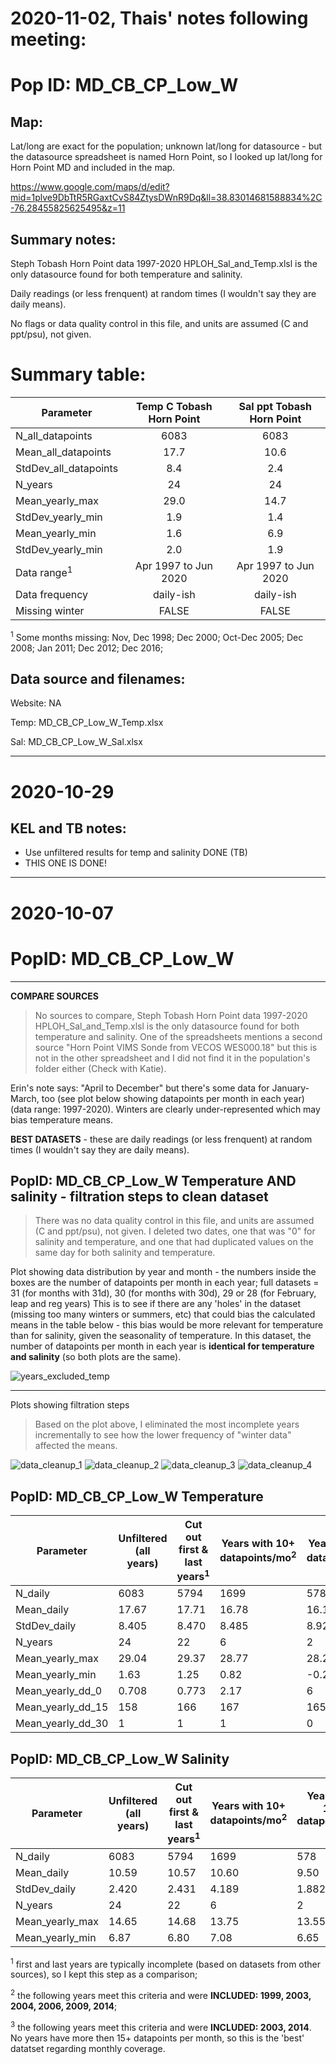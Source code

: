 # 2020-11-02, Thais' notes following meeting:

# Pop ID: MD_CB_CP_Low_W

## Map: 

Lat/long are exact for the population; unknown lat/long for datasource - but the datasource spreadsheet is named Horn Point, so I looked up lat/long for Horn Point MD and included in the map.

https://www.google.com/maps/d/edit?mid=1plve9DbTtR5RGaxtCvS84ZtysDWnR9Dq&ll=38.83014681588834%2C-76.28455825625495&z=11

## Summary notes:

Steph Tobash Horn Point data 1997-2020 HPLOH_Sal_and_Temp.xlsl is the only datasource found for both temperature and salinity.

Daily readings (or less frenquent) at random times (I wouldn't say they are daily means).

No flags or data quality control in this file, and units are assumed (C and ppt/psu), not given. 

# Summary table:

| Parameter             | Temp C Tobash Horn Point | Sal ppt Tobash Horn Point | 
| ----------------------| :----------------------: | :-----------------------: | 
| N_all_datapoints      |   6083                   |             6083          |  
| Mean_all_datapoints   |    17.7                  |             10.6          |
| StdDev_all_datapoints |     8.4                  |              2.4          |
| N_years               |     24                   |              24           |
| Mean_yearly_max       |     29.0                 |              14.7         |
| StdDev_yearly_min     |      1.9                 |                  1.4      |
| Mean_yearly_min       |      1.6                 |                 6.9       |
| StdDev_yearly_min     |      2.0                 |         1.9               |
| Data range<sup>1</sup>|  Apr 1997 to Jun 2020    |   Apr 1997 to Jun 2020    |
| Data frequency        |    daily-ish             |   daily-ish               |
| Missing winter        |    FALSE                 |       FALSE               |

<sup>1</sup> Some months missing: Nov, Dec 1998; Dec 2000; Oct-Dec 2005; Dec 2008; Jan 2011; Dec 2012; Dec 2016; 
  
## Data source and filenames:

Website: NA

Temp: MD_CB_CP_Low_W_Temp.xlsx

Sal: MD_CB_CP_Low_W_Sal.xlsx


---


# 2020-10-29

## KEL and TB notes:
- Use unfiltered results for temp and salinity DONE (TB)
- THIS ONE IS DONE!

---

# 2020-10-07

# PopID: MD_CB_CP_Low_W
---

**COMPARE SOURCES**

> No sources to compare, Steph Tobash Horn Point data 1997-2020 HPLOH_Sal_and_Temp.xlsl is the only datasource found for both temperature and salinity. One of the spreadsheets mentions a second source "Horn Point VIMS Sonde from VECOS WES000.18" but this is not in the other spreadsheet and I did not find it in the population's folder either (Check with Katie).

Erin's note says: "April to December" but there's some data for January-March, too (see plot below showing datapoints per month in each year) (data range: 1997-2020). Winters are clearly under-represented which may bias temperature means.

**BEST DATASETS** - these are daily readings (or less frenquent) at random times (I wouldn't say they are daily means).

## PopID: MD_CB_CP_Low_W Temperature AND salinity - filtration steps to clean dataset

> There was no data quality control in this file, and units are assumed (C and ppt/psu), not given. I deleted two dates, one that was "0" for salinity and temperature, and one that had duplicated values on the same day for both salinity and temperature.

Plot showing data distribution by year and month - the numbers inside the boxes are the number of datapoints per month in each year; full datasets = 31 (for months with 31d), 30 (for months with 30d), 29 or 28 (for February, leap and reg years) This is to see if there are any 'holes' in the dataset (missing too many winters or summers, etc) that could bias the calculated means in the table below - this bias would be more relevant for temperature than for salinity, given the seasonality of temperature. In this dataset, the number of datapoints per month in each year is **identical for temperature and salinity** (so both plots are the same).

![years_excluded_temp](../img/MD-CB-CP-Low-W-by-mo-yr-temp-sal.PNG)

---

Plots showing filtration steps

> Based on the plot above, I eliminated the most incomplete years incrementally to see how the lower frequency of "winter data" affected the means.

![data_cleanup_1](../img/MD-CB-CP-Low-W-temp-sal-1-unfiltered.PNG)
![data_cleanup_2](../img/MD-CB-CP-Low-W-temp-sal-2-fist-last.PNG)
![data_cleanup_3](../img/MD-CB-CP-Low-W-temp-sal-3-10plus.PNG)
![data_cleanup_4](../img/MD-CB-CP-Low-W-temp-sal-4-15plus.PNG)



## PopID: MD_CB_CP_Low_W Temperature


| Parameter         | Unfiltered (all years) | Cut out first & last years<sup>1<sup/> | Years with 10+ datapoints/mo<sup>2<sup/> | Years with 15+ datapoints/mo<sup>3<sup/> |
| ------------------| ---------------------- | -------------------------------------- | ----------------------------------------- | --------------------------------------- |
| N_daily           |   6083                 |     5794                               |     1699                                  |               578                       |
| Mean_daily        |    17.67               |      17.71                             |       16.78                               |               16.13                     |
| StdDev_daily      |     8.405              |       8.470                            |        8.485                              |               8.924                     |
| N_years           |     24                 |        22                              |         6                                 |                 2                       |
| Mean_yearly_max   |     29.04              |      29.37                             |         28.77                             |                 28.25                   |
| Mean_yearly_min   |      1.63              |       1.25                             |         0.82                              |                 -0.20                   |
| Mean_yearly_dd_0  |      0.708             |        0.773                           |         2.17                              |                   6                     |
| Mean_yearly_dd_15 |       158              |        166                             |          167                              |                 165                     |
| Mean_yearly_dd_30 |        1               |         1                              |            1                              |                 0                       |    
  
  
## PopID: MD_CB_CP_Low_W Salinity

| Parameter         | Unfiltered (all years) | Cut out first & last years<sup>1<sup/>  | Years with 10+ datapoints/mo<sup>2<sup/>  | Years with 15+ datapoints/mo <sup>3<sup/>|
| ------------------| ---------------------- | --------------------------------------- | ----------------------------------------- | -----------------------------------------|
| N_daily           |       6083             |         5794                            |            1699                           |               578                        |
| Mean_daily        |        10.59           |         10.57                           |               10.60                       |                 9.50                     |
| StdDev_daily      |          2.420         |          2.431                          |               4.189                       |                 1.882                    |
| N_years           |     24                 |        22                               |                6                          |                 2                        |
| Mean_yearly_max   |       14.65            |         14.68                           |               13.75                       |               13.55                      |
| Mean_yearly_min   |          6.87          |            6.80                         |                7.08                       |                6.65                      |
  

<sup>1</sup> first and last years are typically incomplete (based on datasets from other sources), so I kept this step as a comparison;

<sup>2</sup> the following years meet this criteria and were **INCLUDED: 1999, 2003, 2004, 2006, 2009, 2014**;

<sup>3</sup> the following years meet this criteria and were **INCLUDED: 2003, 2014**. No years have more then 15+ datapoints per month, so this is the 'best' datatset regarding monthly coverage.
